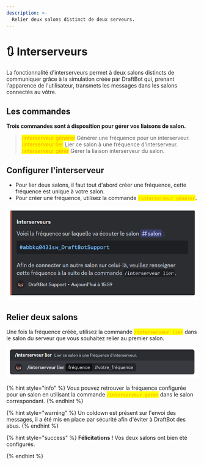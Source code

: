 ```yaml
---
description: >-
  Relier deux salons distinct de deux serveurs.
---
```


# 🔃 Interserveurs

La fonctionnalité d'interserveurs permet à deux salons distincts de communiquer grâce à la simulation créée par DraftBot qui, prenant l'apparence de l'utilisateur, transmets les messages dans les salons connectés au vôtre.

## Les commandes
**Trois commandes sont à disposition pour gérer vos liaisons de salon.**

> <mark style="color:orange;">/interserveur générer</mark> Générer une fréquence pour un interserveur.\
<mark style="color:orange;">/interserveur lier</mark> Lier ce salon à une fréquence d'interserveur.\
<mark style="color:orange;">/interserveur gérer</mark> Gérer la liaison interserveur du salon.



## Configurer l'interserveur
- Pour lier deux salons, il faut tout d'abord créer une fréquence, cette fréquence est unique à votre salon.
- Pour créer une fréquence, utilisez la commande <mark style="color:orange;">`/interserveur générer`</mark>.

![Réponse de DraftBot lors de l'exécution de la commande](../.gitbook/assets/interservers/interserver_generate.png)


## Relier deux salons
Une fois la fréquence créée, utilisez la commande <mark style="color:orange;">`/interserveur lier`</mark> dans le salon du serveur que vous souhaitez relier au premier salon.


![Exemple de la commande à effectuer lors de la liaison des deux salons](../.gitbook/assets/interservers/interserver_link.png)

{% hint style="info" %}
Vous pouvez retrouver la fréquence configurée pour un salon en utilisant la commande <mark style="color:orange;">`/interserveur gérer`</mark> dans le salon correspondant.
{% endhint %}

{% hint style="warning" %}
Un coldown est présent sur l'envoi des messages, il a été mis en place par sécurité afin d'éviter à DraftBot des abus.
{% endhint %}

{% hint style="success" %}
**Félicitations !** Vos deux salons ont bien été configurés.

{% endhint %}
